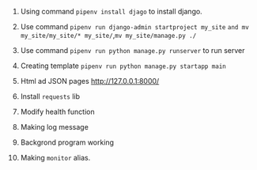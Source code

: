 1. Using command `pipenv install djago` to install django.
 
 2. Use command `pipenv run django-admin startproject my_site` `and mv my_site/my_site/* my_site/`,`mv my_site/manage.py ./`

 3. Use command `pipenv run python manage.py runserver` to run server
 
 4. Creating template `pipenv run python manage.py startapp main`
 
 5. Html ad JSON pages http://127.0.0.1:8000/
 
 6. Install `requests` lib

 7. Modify health function

 8. Making log message

 9. Backgrond program working

 10. Making `monitor` alias.  
